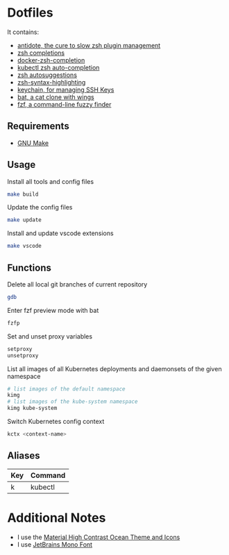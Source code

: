 
# Dotfiles

It contains:

- [antidote, the cure to slow zsh plugin management](https://github.com/mattmc3/antidote)
- [zsh completions](https://github.com/zsh-users/zsh-completions)
- [docker-zsh-completion](https://github.com/greymd/docker-zsh-completion)
- [kubectl zsh auto-completion](https://kubernetes.io/docs/tasks/tools/included/optional-kubectl-configs-zsh/)
- [zsh autosuggestions](https://github.com/zsh-users/zsh-autosuggestions)
- [zsh-syntax-highlighting](https://github.com/zsh-users/zsh-syntax-highlighting)
- [keychain, for managing SSH Keys](https://linux.die.net/man/1/keychain)
- [bat, a cat clone with wings](https://github.com/sharkdp/bat)
- [fzf, a command-line fuzzy finder](https://github.com/junegunn/fzf)

## Requirements

- [GNU Make](https://www.gnu.org/software/make/)

## Usage

Install all tools and config files

```bash
make build
```

Update the config files

```bash
make update
```

Install and update vscode extensions

```bash
make vscode
```

## Functions

Delete all local git branches of current repository

```bash
gdb
```

Enter fzf preview mode with bat

```bash
fzfp
```

Set and unset proxy variables

```bash
setproxy
unsetproxy
```

List all images of all Kubernetes deployments and daemonsets of the given namespace

```bash
# list images of the default namespace
kimg
# list images of the kube-system namespace
kimg kube-system
```

Switch Kubernetes config context

```bash
kctx <context-name>
```

## Aliases

| Key          | Command   |
|--------------|-----------|
| k            | kubectl   | 

# Additional Notes

- I use the [Material High Contrast Ocean Theme and Icons](https://marketplace.visualstudio.com/items?itemName=Equinusocio.vsc-material-theme)
- I use [JetBrains Mono Font](https://www.jetbrains.com/lp/mono/)